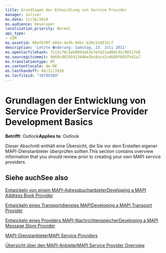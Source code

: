 ```yaml
---
title: Grundlagen der Entwicklung von Service Provider
manager: soliver
ms.date: 11/16/2014
ms.audience: Developer
localization_priority: Normal
api_type:
- COM
ms.assetid: 00efb70f-405e-4efb-94bc-b39c310332cf
description: 'Letzte �nderung: Samstag, 23. Juli 2011'
ms.openlocfilehash: 7113c70c5e60954a63e7efe21ad0dc91c90517d8
ms.sourcegitcommit: 9d60cd82b5413446e5bc8ace2cd689f683fb41a7
ms.translationtype: MT
ms.contentlocale: de-DE
ms.lasthandoff: 06/11/2018
ms.locfileid: "19795509"
---
```

# <a name="service-provider-development-basics"></a><span data-ttu-id="3c0aa-103">Grundlagen der Entwicklung von Service Provider</span><span class="sxs-lookup"><span data-stu-id="3c0aa-103">Service Provider Development Basics</span></span>

  
  
<span data-ttu-id="3c0aa-104">**Betrifft**: Outlook</span><span class="sxs-lookup"><span data-stu-id="3c0aa-104">**Applies to**: Outlook</span></span> 
  
<span data-ttu-id="3c0aa-105">Dieser Abschnitt enthält eine Übersicht, die Sie vor dem Erstellen eigener MAPI-Dienstanbieter überprüfen sollten.</span><span class="sxs-lookup"><span data-stu-id="3c0aa-105">This section contains overview information that you should review prior to creating your own MAPI service providers.</span></span>
  
## <a name="see-also"></a><span data-ttu-id="3c0aa-106">Siehe auch</span><span class="sxs-lookup"><span data-stu-id="3c0aa-106">See also</span></span>



[<span data-ttu-id="3c0aa-107">Entwickeln von einem MAPI-Adressbuchanbieter</span><span class="sxs-lookup"><span data-stu-id="3c0aa-107">Developing a MAPI Address Book Provider</span></span>](developing-a-mapi-address-book-provider.md)
  
[<span data-ttu-id="3c0aa-108">Entwickeln eines Transportdienstes MAPI</span><span class="sxs-lookup"><span data-stu-id="3c0aa-108">Developing a MAPI Transport Provider</span></span>](developing-a-mapi-transport-provider.md)
  
[<span data-ttu-id="3c0aa-109">Entwickeln eines Providers MAPI-Nachrichtenspeicher</span><span class="sxs-lookup"><span data-stu-id="3c0aa-109">Developing a MAPI Message Store Provider</span></span>](developing-a-mapi-message-store-provider.md)
  
[<span data-ttu-id="3c0aa-110">MAPI-Dienstanbieter</span><span class="sxs-lookup"><span data-stu-id="3c0aa-110">MAPI Service Providers</span></span>](mapi-service-providers.md)
  
[<span data-ttu-id="3c0aa-111">Übersicht über den MAPI-Anbieter</span><span class="sxs-lookup"><span data-stu-id="3c0aa-111">MAPI Service Provider Overview</span></span>](mapi-service-provider-overview.md)


